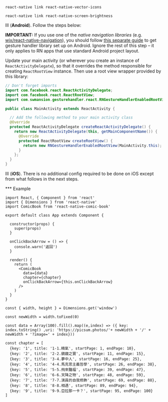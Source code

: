 `react-native link react-native-vector-icons`

`react-native link react-native-screen-brightness`

III (**Android**). Follow the steps below:

**IMPORTANT:** If you use one of the *native navigation libraries* (e.g. [wix/react-native-navigation](https://github.com/wix/react-native-navigation)), you should follow [this separate guide](NATIVE_NAVIGATORS.md) to get gesture handler library set up on Android. Ignore the rest of this step – it only applies to RN apps that use standard Android project layout.

Update your main activity (or wherever you create an instance of `ReactActivityDelegate`), so that it overrides the method responsible for creating `ReactRootView` instance. Then use a root view wrapper provided by this library:
```java
// Don't forget imports
import com.facebook.react.ReactActivityDelegate;
import com.facebook.react.ReactRootView;
import com.swmansion.gesturehandler.react.RNGestureHandlerEnabledRootView;

public class MainActivity extends ReactActivity {

  // Add the following method to your main activity class
  @Override
  protected ReactActivityDelegate createReactActivityDelegate() {
    return new ReactActivityDelegate(this, getMainComponentName()) {
      @Override
      protected ReactRootView createRootView() {
        return new RNGestureHandlerEnabledRootView(MainActivity.this);
      }
    };
  }
}
```

III (**iOS**). There is no additional config required to be done on iOS except from what follows in the next steps.


*** Example

```React
import React, { Component } from 'react'
import { Dimensions } from 'react-native'
import ComicBook from 'react-native-comic-book'

export default class App extends Component {

  constructor(props) {
    super(props)
  }

  onClickBackArrow = () => {
    console.warn('返回')
  }

  render() {
    return (
      <ComicBook
        data={data}
        chapter={chapter}
        onClickBackArrow={this.onClickBackArrow}
      />
    )
  }
}

const { width, height } = Dimensions.get('window')

const newWidth = width.toFixed(0)

const data = Array(100).fill().map((e,index) => ({ key: index.toString() ,uri: 'https://picsum.photos/'+ newWidth + '/' + newWidth + '?image=' + index}))

const chapter = [
  {key: '1', title: '1-1.精氣', startPage: 1, endPage: 10},
  {key: '2', title: '2-2.鎮寢之寶', startPage: 11, endPage: 15},
  {key: '3', title: '3-4.夢中人', startPage: 16, endPage: 25},
  {key: '4', title: '4-4.馬克思主義哲學', startPage: 26, endPage: 38},
  {key: '5', title: '5-5.飛來豔福', startPage: 39, endPage: 47},
  {key: '6', title: '6-6.天降之物', startPage: 48, endPage: 59},
  {key: '7', title: '7-7.演員的自我修飾', startPage: 69, endPage: 88},
  {key: '8', title: '8-8.相遇', startPage: 89, endPage: 94},
  {key: '9', title: '9-9.亞拉那一卡？', startPage: 95, endPage: 100}
]
```